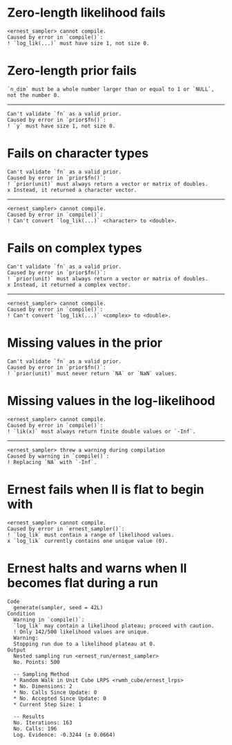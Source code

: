 # Zero-length likelihood fails

    <ernest_sampler> cannot compile.
    Caused by error in `compile()`:
    ! `log_lik(...)` must have size 1, not size 0.

# Zero-length prior fails

    `n_dim` must be a whole number larger than or equal to 1 or `NULL`, not the number 0.

---

    Can't validate `fn` as a valid prior.
    Caused by error in `prior$fn()`:
    ! `y` must have size 1, not size 0.

# Fails on character types

    Can't validate `fn` as a valid prior.
    Caused by error in `prior$fn()`:
    ! `prior(unit)` must always return a vector or matrix of doubles.
    x Instead, it returned a character vector.

---

    <ernest_sampler> cannot compile.
    Caused by error in `compile()`:
    ! Can't convert `log_lik(...)` <character> to <double>.

# Fails on complex types

    Can't validate `fn` as a valid prior.
    Caused by error in `prior$fn()`:
    ! `prior(unit)` must always return a vector or matrix of doubles.
    x Instead, it returned a complex vector.

---

    <ernest_sampler> cannot compile.
    Caused by error in `compile()`:
    ! Can't convert `log_lik(...)` <complex> to <double>.

# Missing values in the prior

    Can't validate `fn` as a valid prior.
    Caused by error in `prior$fn()`:
    ! `prior(unit)` must never return `NA` or `NaN` values.

# Missing values in the log-likelihood

    <ernest_sampler> cannot compile.
    Caused by error in `compile()`:
    ! `lik(x)` must always return finite double values or `-Inf`.

---

    <ernest_sampler> threw a warning during compilation
    Caused by warning in `compile()`:
    ! Replacing `NA` with `-Inf`.

# Ernest fails when ll is flat to begin with

    <ernest_sampler> cannot compile.
    Caused by error in `ernest_sampler()`:
    ! `log_lik` must contain a range of likelihood values.
    x `log_lik` currently contains one unique value (0).

# Ernest halts and warns when ll becomes flat during a run

    Code
      generate(sampler, seed = 42L)
    Condition
      Warning in `compile()`:
      `log_lik` may contain a likelihood plateau; proceed with caution.
      ! Only 142/500 likelihood values are unique.
      Warning:
      Stopping run due to a likelihood plateau at 0.
    Output
      Nested sampling run <ernest_run/ernest_sampler>
      No. Points: 500
      
      -- Sampling Method 
      * Random Walk in Unit Cube LRPS <rwmh_cube/ernest_lrps>
      * No. Dimensions: 2
      * No. Calls Since Update: 0
      * No. Accepted Since Update: 0
      * Current Step Size: 1
      
      -- Results 
      No. Iterations: 163
      No. Calls: 196
      Log. Evidence: -0.3244 (± 0.0664)

